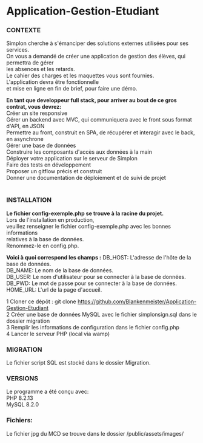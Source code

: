 # Application-Gestion-Etudiant

### CONTEXTE  
Simplon cherche à s'émanciper des solutions externes utilisées pour ses services.  
On vous a demandé de créer une application de gestion des élèves, qui permettra de gérer  
les absences et les retards.   
Le cahier des charges et les maquettes vous sont fournies.  
L'application devra être fonctionnelle  
et mise en ligne en fin de brief, pour faire une démo.


**En tant que developpeur full stack, pour arriver au bout de ce gros contrat, vous devrez:**  
Créer un site responsive  
Gérer un backend avec MVC, qui communiquera avec le front sous format d'API, en JSON  
Permettre au front, construit en SPA, de récupérer et interagir avec le back, en asynchrone  
Gérer une base de données  
Construire les composants d'accès aux données à la main  
Déployer votre application sur le serveur de Simplon  
Faire des tests en développement  
Proposer un gitflow précis et construit  
Donner une documentation de déploiement et de suivi de projet  
​

### INSTALLATION  
**Le fichier config-exemple.php se trouve à la racine du projet.**  
Lors de l'installation en production,  
veuillez renseigner le fichier config-exemple.php avec les bonnes informations  
relatives à la base de données.  
Renommez-le en config.php.


**Voici à quoi correspond les champs :** 
DB_HOST: L'adresse de l'hôte de la base de données.  
DB_NAME: Le nom de la base de données.  
DB_USER: Le nom d'utilisateur pour se connecter à la base de données.  
DB_PWD: Le mot de passe pour se connecter à la base de données.  
HOME_URL: L'url de la page d'accueil.  


1 Cloner ce dépôt : git clone https://github.com/Blankenmeister/Application-Gestion-Etudiant  
2 Créer une base de données MySQL avec le fichier simplonsign.sql dans le dossier migration  
3 Remplir les informations de configuration dans le fichier config.php  
4 Lancer le serveur PHP (local via wamp)  


### MIGRATION
Le fichier script SQL est stocké dans le dossier Migration.

### VERSIONS
Le programme a été conçu avec:  
PHP 8.2.13  
MySQL 8.2.0 

### Fichiers:
Le fichier jpg du MCD se trouve dans le dossier /public/assets/images/